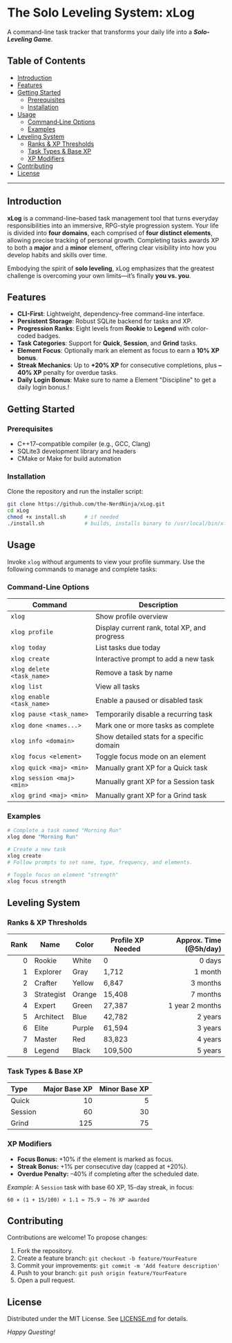 # The Solo Leveling System: xLog

A command-line task tracker that transforms your daily life into a ***Solo-Leveling Game***.

## Table of Contents

- [Introduction](#introduction)
- [Features](#features)
- [Getting Started](#getting-started)
  - [Prerequisites](#prerequisites)
  - [Installation](#installation)
- [Usage](#usage)
  - [Command‑Line Options](#command-line-options)
  - [Examples](#examples)
- [Leveling System](#leveling-system)
  - [Ranks & XP Thresholds](#ranks--xp-thresholds)
  - [Task Types & Base XP](#task-types--base-xp)
  - [XP Modifiers](#xp-modifiers)
- [Contributing](#contributing)
- [License](#license)

---

## Introduction

**xLog** is a command-line–based task management tool that turns everyday responsibilities into an immersive, RPG-style progression system. Your life is divided into **four domains**, each comprised of **four distinct elements**, allowing precise tracking of personal growth. Completing tasks awards XP to both a **major** and a **minor** element, offering clear visibility into how you develop habits and skills over time.

Embodying the spirit of **solo leveling**, xLog emphasizes that the greatest challenge is overcoming your own limits—it’s finally **you vs. you**.

## Features

- **CLI-First**: Lightweight, dependency-free command-line interface.
- **Persistent Storage**: Robust SQLite backend for tasks and XP.
- **Progression Ranks**: Eight levels from **Rookie** to **Legend** with color-coded badges.
- **Task Categories**: Support for **Quick**, **Session**, and **Grind** tasks.
- **Element Focus**: Optionally mark an element as focus to earn a **10% XP bonus**.
- **Streak Mechanics**: Up to **+20% XP** for consecutive completions, plus **–40% XP** penalty for overdue tasks.
- **Daily Login Bonus**: Make sure to name a Element "Discipline" to get a daily login bonus.!

## Getting Started

### Prerequisites

- C++17–compatible compiler (e.g., GCC, Clang)
- SQLite3 development library and headers
- CMake or Make for build automation

### Installation

Clone the repository and run the installer script:

```bash
git clone https://github.com/the-NerdNinja/xLog.git
cd xLog
chmod +x install.sh      # if needed
./install.sh             # builds, installs binary to /usr/local/bin/xlog, and creates $HOME/xLog
```

## Usage

Invoke `xlog` without arguments to view your profile summary. Use the following commands to manage and complete tasks:

### Command-Line Options

| Command                         | Description                                    |
|---------------------------------|------------------------------------------------|
| `xlog`                          | Show profile overview                          |
| `xlog profile`                  | Display current rank, total XP, and progress   |
| `xlog today`                    | List tasks due today                            |
| `xlog create`                   | Interactive prompt to add a new task           |
| `xlog delete <task_name>`       | Remove a task by name                          |
| `xlog list`                     | View all tasks                                 |
| `xlog enable <task_name>`       | Enable a paused or disabled task               |
| `xlog pause <task_name>`        | Temporarily disable a recurring task           |
| `xlog done <names...>`          | Mark one or more tasks as complete             |
| `xlog info <domain>`            | Show detailed stats for a specific domain      |
| `xlog focus <element>`          | Toggle focus mode on an element                |
| `xlog quick <maj> <min>`        | Manually grant XP for a Quick task             |
| `xlog session <maj> <min>`      | Manually grant XP for a Session task           |
| `xlog grind <maj> <min>`        | Manually grant XP for a Grind task             |

### Examples

```bash
# Complete a task named "Morning Run"
xlog done "Morning Run"

# Create a new task
xlog create
# Follow prompts to set name, type, frequency, and elements.

# Toggle focus on element "strength"
xlog focus strength
```

## Leveling System

### Ranks & XP Thresholds

| Rank | Name        | Color  | Profile XP Needed | Approx. Time (@5h/day) |
|-----:|-------------|--------|-------------------|------------------------:|
|    0 | Rookie      | White  | 0                 | 0 days                  |
|    1 | Explorer    | Gray   | 1,712             | 1 month                 |
|    2 | Crafter     | Yellow | 6,847             | 3 months                |
|    3 | Strategist  | Orange | 15,408            | 7 months                |
|    4 | Expert      | Green  | 27,387            | 1 year 2 months         |
|    5 | Architect   | Blue   | 42,782            | 2 years                 |
|    6 | Elite       | Purple | 61,594            | 3 years                 |
|    7 | Master      | Red    | 83,823            | 4 years                 |
|    8 | Legend      | Black  | 109,500           | 5 years                 |

### Task Types & Base XP

| Type    | Major Base XP | Minor Base XP |
|:--------|--------------:|--------------:|
| Quick   | 10            | 5             |
| Session | 60            | 30            |
| Grind   | 125           | 75            |

### XP Modifiers

- **Focus Bonus:** +10% if the element is marked as focus.
- **Streak Bonus:** +1% per consecutive day (capped at +20%).
- **Overdue Penalty:** –40% if completing after the scheduled date.

*Example:* A `Session` task with base 60 XP, 15-day streak, in focus:
```
60 × (1 + 15/100) × 1.1 ≈ 75.9 → 76 XP awarded
```

## Contributing

Contributions are welcome! To propose changes:

1. Fork the repository.
2. Create a feature branch: `git checkout -b feature/YourFeature`
3. Commit your improvements: `git commit -m 'Add feature description'`
4. Push to your branch: `git push origin feature/YourFeature`
5. Open a pull request.

## License

Distributed under the MIT License. See [LICENSE.md](LICENSE.md) for details.

*Happy Questing!*


